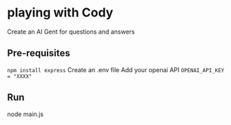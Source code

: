 # playing with Cody
Create an AI Gent for questions and answers

## Pre-requisites 
```npm install express```
Create an .env file
Add your openai API
```OPENAI_API_KEY = "XXXX"```
## Run
node main.js

